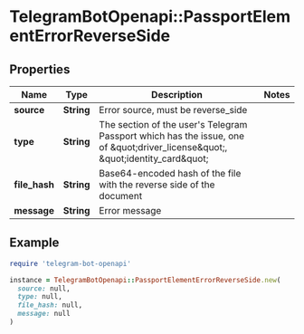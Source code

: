 # TelegramBotOpenapi::PassportElementErrorReverseSide

## Properties

| Name | Type | Description | Notes |
| ---- | ---- | ----------- | ----- |
| **source** | **String** | Error source, must be reverse_side |  |
| **type** | **String** | The section of the user&#39;s Telegram Passport which has the issue, one of \&quot;driver_license\&quot;, \&quot;identity_card\&quot; |  |
| **file_hash** | **String** | Base64-encoded hash of the file with the reverse side of the document |  |
| **message** | **String** | Error message |  |

## Example

```ruby
require 'telegram-bot-openapi'

instance = TelegramBotOpenapi::PassportElementErrorReverseSide.new(
  source: null,
  type: null,
  file_hash: null,
  message: null
)
```

